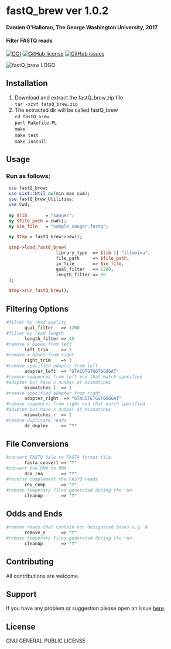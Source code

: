 # fastQ_brew ver 1.0.2  
#### Damien O'Halloran, The George Washington University, 2017  
#### Filter FASTQ reads  

[![DOI](https://zenodo.org/badge/79366803.svg)](https://zenodo.org/badge/latestdoi/79366803)
[![GitHub license](https://img.shields.io/badge/license-GPL_2.0-orange.svg)](https://raw.githubusercontent.com/dohalloran/fastQ_brew/master/LICENSE)
[![GitHub issues](https://img.shields.io/github/issues/dohalloran/fastQ_brew.svg)](https://github.com/dohalloran/fastQ_brew/issues)

![fastQ_brew LOGO](https://cloud.githubusercontent.com/assets/8477977/22077145/f29a177e-dd80-11e6-86a6-a211e8e1e103.jpg)

## Installation
1. Download and extract the fastQ_brew.zip file  
`tar -xzvf fatsQ_brew.zip`  
2. The extracted dir will be called fastQ_brew  
  `cd fastQ_brew`   
  `perl Makefile.PL`  
  `make`  
  `make test`  
  `make install`  

## Usage 
### Run as follows:  
 ```perl   
  use fastQ_brew;
  use List::Util qw(min max sum);
  use fastQ_brew_Utilities;
  use Cwd;
  
  my $lib       = "sanger";
  my $file_path = cwd();
  my $in_file   = "sample_sanger.fastq";

  my $tmp = fastQ_brew->new();

  $tmp->load_fastQ_brew(
                    library_type  => $lib || "illumina",
                    file_path     => $file_path,
                    in_file       => $in_file,
                    qual_filter   => 1200,
                    length_filter => 80
  );

  $tmp->run_fastQ_brew();
```

## Filtering Options 
 ```perl   
#filter by read quality
        qual_filter   => 1200
#filter by read length       
        length_filter => 45
#remove x bases from left 
        left_trim     => 5
#remove x bases from right
        right_trim    => 3
#remove specified adapter from left
        adapter_left  => "GTACGTGTGGTGGGGAT"
#remove sequences from left end that match specified 
#adapter but have x number of mismatches
        mismatches_l  => 1
#remove specified adapter from right
        adapter_right  => "GTACGTGTGGTGGGGAT"
#remove sequences from right end that match specified 
#adapter but have x number of mismatches
        mismatches_r  => 2
#remove duplicate reads
        de_duplex     => "Y"
```

## File Conversions
 ```perl   
#convert FASTQ file to FASTA format file
        fasta_convert => "Y"
#convert the DNA to RNA 
        dna_rna       => "Y"
#reverse complement the FASTQ reads 
        rev_comp      => "Y"
#remove temporary files generated during the run
        cleanup       => "Y"
```

## Odds and Ends
 ```perl   
#remove reads that contain non designated bases e.g. N 
        remove_n      => "Y"
#remove temporary files generated during the run
        cleanup       => "Y"
```
## Contributing
All contributions are welcome.

## Support
If you have any problem or suggestion please open an issue [here](https://github.com/dohalloran/fastQ_brew/issues).

## License 
GNU GENERAL PUBLIC LICENSE





